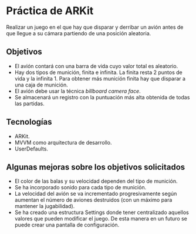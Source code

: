 # Práctica de ARKit
Realizar un juego en el que hay que disparar y derribar un avión antes de que llegue a su cámara partiendo de una posición aleatoria.

## Objetivos

- El avión contará con una barra de vida cuyo valor total es aleatorio. 
- Hay dos tipos de munición, finita e infinita. La finita resta 2 puntos de vida y la infinita 1. Para obtener más munición finita hay que disparar a una caja de munición.
- El avión debe usar la técnica *billboard camera face*.
- Se almacenará un registro con la puntuación más alta obtenida de todas las partidas.

## Tecnologías

- ARKit.
- MVVM como arquitectura de desarrollo.
- UserDefaults.

## Algunas mejoras sobre los objetivos solicitados

- El color de las balas y su velocidad dependen del tipo de munición.
- Se ha incorporado sonido para cada tipo de munición.
- La velocidad del avión se va incrementado progresivamente según aumentan el número de aviones destruidos (con un máximo para mantener la jugabilidad).
- Se ha creado una estructura Settings donde tener centralizado aquellos valores que pueden modificar el juego. De esta manera en un futuro se puede crear una pantalla de configuración.